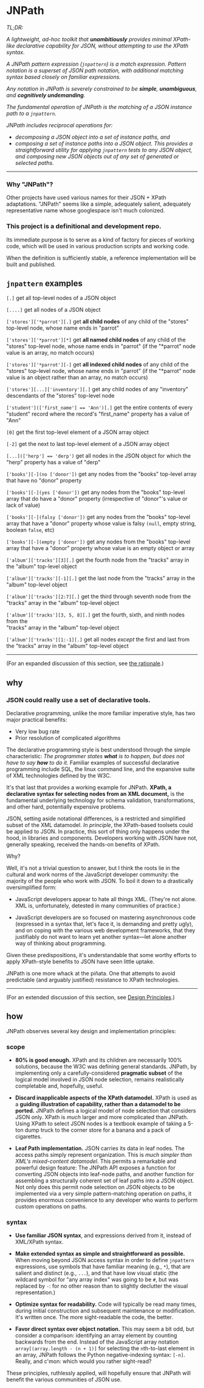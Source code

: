 # JNPath
_TL;DR:_ 

_A lightweight, ad-hoc toolkit that **unambitiously** provides minimal XPath-like declarative capability for JSON, without attempting to use the XPath syntax._

_A JNPath pattern expression (`jnpattern`) is a match expression. Pattern notation is a superset of JSON path notation, with additional matching syntax based closely on familiar expressions._

_Any notation in JNPath is severely constrained to be **simple**, **unambiguous**, and **cognitively undemanding**._

_The fundamental operation of JNPath is the matching of a JSON instance path to a `jnpattern`._

_JNPath includes reciprocal operations for:_
 - _decomposing a JSON object into a set of instance paths, and_
 - _composing a set of instance paths into a JSON object._
_This provides a straightforward utility for applying `jnpattern` tests to any JSON object, and composing new JSON objects out of any set of generated or selected paths._

----
### Why "JNPath"?
Other projects have used various names for their JSON + XPath adaptations. "JNPath" seems like a simple, adequately salient, adequately representative name whose googlespace isn't much colonized.

### This project is a definitional and development repo.
Its immediate purpose is to serve as a kind of factory for pieces of working code, which will be used in various production scripts and working code.

When the definition is sufficiently stable, a reference implementation will be built and published.

## `jnpattern` examples

`[.]`                                       get all top-level nodes of a JSON object

`[....]`                                    get all nodes of a JSON object

`['stores']['*parrot'][.]`                  get **all child nodes** of any child
                                            of the "stores" top-level node, whose name
                                            ends in "parrot"
                                            
`['stores']['*parrot'][*]`                  get **all named child nodes** of any child
                                            of the "stores" top-level node, whose name
                                            ends in "parrot" (if the "*parrot" node value
                                            is an array, no match occurs)
                                            
`['stores']['*parrot'][-]`                  get **all indexed child nodes** of any child
                                            of the "stores" top-level node, whose name
                                            ends in "parrot" (if the "*parrot" node value
                                            is an object rather than an array, no match occurs)

`['stores'][...]['inventory'][.]`           get any child nodes of any "inventory"   
                                            descendants of the "stores" top-level node

`['student'](['first_name'] == 'Ann')[.]`   get the entire contents of every "student"
                                            record where the record's "first_name"
                                            property has a value of "Ann"

`[0]`                                       get the first top-level element of a JSON
                                            array object

`[-2]`                                      get the next to last top-level element
                                            of a JSON array object

`[...](['herp'] == 'derp')`                 get all nodes in the JSON object for
                                            which the "herp" property has a value
                                            of "derp"

`['books'][-](no ['donor'])`                get any nodes from the "books" top-level
                                            array that have no "donor" property

`['books'][-](yes ['donor'])`               get any nodes from the "books" top-level
                                            array that do have a "donor" property
                                            (irrespective of "donor"'s value or
                                            lack of value)

`['books'][-](falsy ['donor'])`             get any nodes from the "books" top-level
                                            array that have a "donor" property whose
                                            value is falsy `(null`, empty string,
                                            boolean `false`, etc)

`['books'][-](empty ['donor'])`             get any nodes from the "books" top-level
                                            array that have a "donor" property whose
                                            value is an empty object or array

`['album']['tracks'][3][.]`                 get the fourth node from the "tracks" array 
                                            in the "album" top-level object

`['album']['tracks'][-1][.]`                get the last node from the "tracks" array
                                            in the "album" top-level object

`['album']['tracks'][2:7][.]`               get the third through seventh node from the  
                                            "tracks" array in the "album" top-level object

`['album']['tracks'][3, 5, 8][.]`           get the fourth, sixth, and ninth nodes from the  
                                            "tracks" array in the "album" top-level object

`['album']['tracks'][1:-1][.]`              get all nodes _except_ the first and last from
                                            the "tracks" array in the "album" top-level
                                            object

----
(For an expanded discussion of this section, see [the rationale](https://github.com/whblondeau/jnpath/blob/master/rationale.md#why-define-and-build-jnpath]).)
## why
### JSON could really use a set of declarative tools.

Declarative programming, unlike the more familiar imperative style, has two major practical benefits:
- Very low bug rate
- Prior resolution of complicated algorithms

The declarative programming style is best understood through the simple characteristic: _The programmer states **what** is to happen, but does not have to say **how** to do it._ Familiar examples of successful declarative programming include SQL, the linux command line, and the expansive suite of XML technologies defined by the W3C. 

It's that last that provides a working example for JNPath. **XPath, a declarative syntax for selecting nodes from an XML document,** is the fundamental underlying technology for schema validation, transformations, and other hard, potentially expensive problems.

JSON, setting aside notational differences, is a restricted and simplified subset of the XML datamodel. _In principle_, the XPath-based toolsets could be applied to JSON. In practice, this sort of thing only happens under the hood, in libraries and components. Developers working with JSON have not, generally speaking, received the hands-on benefits of XPath.

Why?

Well, it's not a trivial question to answer, but I think the roots lie in the cultural and work norms of the JavaScript developer community: the majority of the people who work with JSON. To boil it down to a drastically oversimplified form:
- JavaScript developers appear to hate all things XML. (They're not alone. XML is, unfortunately, detested in many communities of practice.)

- JavaScript developers are so focused on mastering asynchronous code (expressed in a syntax that, let's face it, is demanding and pretty ugly), and on coping with the various web development frameworks, that they justifiably do not want to learn yet another syntax—let alone another way of thinking about programming.

Given these predispositions, it's understandable that some worthy efforts to apply XPath-style benefits to JSON have seen little uptake.

JNPath is one more whack at the piñata. One that attempts to avoid predictable (and arguably justified) resistance to XPath technologies.

----
(For an extended discussion of this section, see [Design Principles](https://github.com/whblondeau/jnpath/blob/master/design_principles.md).)
## how
JNPath observes several key design and implementation principles:
### scope
- **80% is good enough.** XPath and its children are necessarily 100% solutions, because the W3C was defining general standards. JNPath, by implementing only a carefully-considered **pragmatic subset** of the logical model involved in JSON node selection, remains realistically completable and, hopefully, useful.

- **Discard inapplicable aspects of the XPath datamodel.** XPath is used as a **guiding illustration of capability, rather than a datamodel to be ported.** JNPath defines a logical model of node selection that considers JSON only. XPath is _much_ larger and more complicated than JNPath. Using XPath to select JSON nodes is a textbook example of taking a 5-ton dump truck to the corner store for a banana and a pack of cigarettes.

- **Leaf Path implementation.** JSON carries its data in leaf nodes. The access paths simply represent organization. This is _much simpler than XML's mixed-content datamodel_. This permits a remarkable and powerful design feature: The JNPath API exposes a function for converting JSON objects into leaf-node paths, and another function for assembling a structurally coherent set of leaf paths into a JSON object. Not only does this permit node selection on JSON objects to be implemented via a very simple pattern-matching operation on paths, it provides enormous convenience to any developer who wants to perform custom operations on paths.

### syntax
- **Use familiar JSON syntax**, and expressions derived from it, instead of XML/XPath syntax.

- **Make extended syntax as simple and straightforward as possible.** When moving beyond JSON access syntax in order to define `jnpattern` expressions, use symbols that have familiar meaning (e.g., `*`), that are salient and distinct (e.g., `...`), and that have low visual static (the wildcard symbol for "any array index" was going to be `#`, but was replaced by `-`: for no other reason than to slightly declutter the visual representation.)

- **Optimize syntax for readability.** Code will typically be read many times, during initial construction and subsequent maintenance or modification. It's written once. The more sight-readable the code, the better.

- **Favor direct syntax over object notation.** This may seem a bit odd, but consider a comparison: identifying an array element by counting backwards from the end. Instead of the JavaScript array notation `array[(array.length - (n + 1)]` for selecting the `n`th-to-last element in an array, JNPath follows the Python negative-indexing syntax: `[-n]`. Really, and c'mon: which would you rather sight-read?

These principles, ruthlessly applied, will hopefully ensure that JNPath will benefit the various communities of JSON use.

